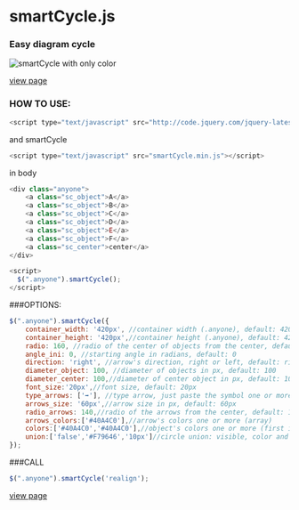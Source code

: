 # smartCycle.js
### Easy diagram cycle

![smartCycle with only color](http://domtest.esy.es/smartCycle/sc.jpg)


[view page](http://domtest.esy.es/smartCycle/)

### HOW TO USE:
```javascript
<script type="text/javascript" src="http://code.jquery.com/jquery-latest.min.js"></script>
```
and smartCycle
```javascript
<script type="text/javascript" src="smartCycle.min.js"></script>
```

in body
```javascript
<div class="anyone">
    <a class="sc_object">A</a>
    <a class="sc_object">B</a>
    <a class="sc_object">C</a>
    <a class="sc_object">D</a>
    <a class="sc_object">E</a>
    <a class="sc_object">F</a>
    <a class="sc_center">center</a>
</div>

<script>
  $(".anyone").smartCycle();
</script>
```

###OPTIONS:
```javascript
$(".anyone").smartCycle({
    container_width: '420px', //container width (.anyone), default: 420px
    container_height: '420px',//container height (.anyone), default: 420px
    radio: 160, //radio of the center of objects from the center, default: 160px
    angle_ini: 0, //starting angle in radians, default: 0
    direction: 'right', //arrow's direction, right or left, default: right
    diameter_object: 100, //diameter of objects in px, default: 100
    diameter_center: 100,//diameter of center object in px, default: 100
    font_size:'20px',//font size, default: 20px
    type_arrows: ['➡'], //type arrow, just paste the symbol one or more (array)
    arrows_size: '60px',//arrow size in px, default: 60px
    radio_arrows: 140,//radio of the arrows from the center, default: 140px
    arrows_colors:['#40A4C0'],//arrow's colors one or more (array)
    colors:['#40A4C0','#40A4C0'],//object's colors one or more (first is center) (array)
    union:['false','#F79646','10px']//circle union: visible, color and width, default: false #F79646 10px. same radio_arrows
});
```
###CALL
```javascript
$(".anyone").smartCycle('realign');
```


[view page](http://domtest.esy.es/smartCycle/)
